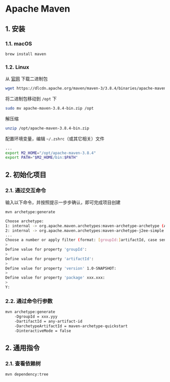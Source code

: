 # Apache Maven

## 1. 安装

### 1.1. macOS

```bash
brew install maven
```

### 1.2. Linux

从 [官网](https://maven.apache.org/download.cgi) 下载二进制包

```bash
wget https://dlcdn.apache.org/maven/maven-3/3.8.4/binaries/apache-maven-3.8.4-bin.zip
```

将二进制包移动到 `/opt` 下

```bash
sudo mv apache-maven-3.8.4-bin.zip /opt
```

解压缩

```bash
unzip /opt/apache-maven-3.8.4-bin.zip
```

配置环境变量，编辑 `~/.zshrc`（或其它相关）文件

```bash
...
export M2_HOME="/opt/apache-maven-3.8.4"
export PATH="$M2_HOME/bin:$PATH"
```

## 2. 初始化项目

### 2.1. 通过交互命令

输入以下命令，并按照提示一步步确认，即可完成项目创建

```bash
mvn archetype:generate

Choose archetype:
1: internal -> org.apache.maven.archetypes:maven-archetype-archetype (An archetype which contains a sample archetype.)
2: internal -> org.apache.maven.archetypes:maven-archetype-j2ee-simple (An archetype which contains a simplifed sample J2EE application.)
...
Choose a number or apply filter (format: [groupId:]artifactId, case sensitive contains): 7:
>
Define value for property 'groupId':
>
Define value for property 'artifactId':
>
Define value for property 'version' 1.0-SNAPSHOT:
>
Define value for property 'package' xxx.xxx:
>
Y:
```

### 2.2. 通过命令行参数

```bash
mvn archetype:generate
    -DgroupId = xxx.yyy
    -DartifactId = any-artifact-id
    -DarchetypeArtifactId = maven-archetype-quickstart
    -DinteractiveMode = false
```

## 2. 通用指令

### 2.1. 查看依赖树

```bash
mvn dependency:tree
```
